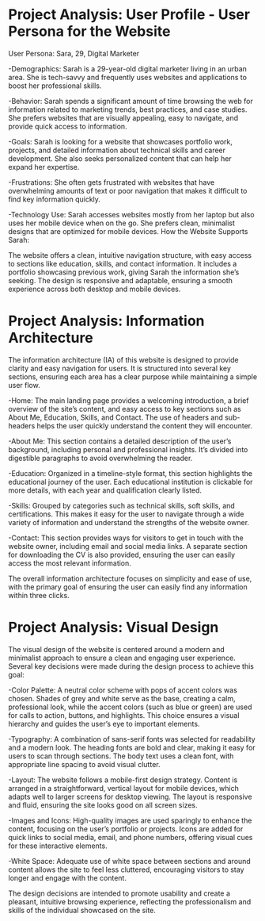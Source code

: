 # **Project Analysis: User Profile - User Persona for the Website**

User Persona: Sara, 29, Digital Marketer

-Demographics: Sarah is a 29-year-old digital marketer living in an urban area. She is tech-savvy and frequently uses websites and applications to boost her professional skills.

-Behavior: Sarah spends a significant amount of time browsing the web for information related to marketing trends, best practices, and case studies. She prefers websites that are visually appealing, easy to navigate, and provide quick access to information.

-Goals: Sarah is looking for a website that showcases portfolio work, projects, and detailed information about technical skills and career development. She also seeks personalized content that can help her expand her expertise.

-Frustrations: She often gets frustrated with websites that have overwhelming amounts of text or poor navigation that makes it difficult to find key information quickly.

-Technology Use: Sarah accesses websites mostly from her laptop but also uses her mobile device when on the go. She prefers clean, minimalist designs that are optimized for mobile devices.
How the Website Supports Sarah:

The website offers a clean, intuitive navigation structure, with easy access to sections like education, skills, and contact information.
It includes a portfolio showcasing previous work, giving Sarah the information she’s seeking.
The design is responsive and adaptable, ensuring a smooth experience across both desktop and mobile devices.


# **Project Analysis: Information Architecture**
The information architecture (IA) of this website is designed to provide clarity and easy navigation for users. It is structured into several key sections, ensuring each area has a clear purpose while maintaining a simple user flow.

-Home: The main landing page provides a welcoming introduction, a brief overview of the site’s content, and easy access to key sections such as About Me, Education, Skills, and Contact. The use of headers and sub-headers helps the user quickly understand the content they will encounter.

-About Me: This section contains a detailed description of the user’s background, including personal and professional insights. It’s divided into digestible paragraphs to avoid overwhelming the reader.

-Education: Organized in a timeline-style format, this section highlights the educational journey of the user. Each educational institution is clickable for more details, with each year and qualification clearly listed.

-Skills: Grouped by categories such as technical skills, soft skills, and certifications. This makes it easy for the user to navigate through a wide variety of information and understand the strengths of the website owner.

-Contact: This section provides ways for visitors to get in touch with the website owner, including email and social media links. A separate section for downloading the CV is also provided, ensuring the user can easily access the most relevant information.

The overall information architecture focuses on simplicity and ease of use, with the primary goal of ensuring the user can easily find any information within three clicks.


# **Project Analysis: Visual Design**

The visual design of the website is centered around a modern and minimalist approach to ensure a clean and engaging user experience. Several key decisions were made during the design process to achieve this goal:

-Color Palette: A neutral color scheme with pops of accent colors was chosen. Shades of grey and white serve as the base, creating a calm, professional look, while the accent colors (such as blue or green) are used for calls to action, buttons, and highlights. This choice ensures a visual hierarchy and guides the user’s eye to important elements.

-Typography: A combination of sans-serif fonts was selected for readability and a modern look. The heading fonts are bold and clear, making it easy for users to scan through sections. The body text uses a clean font, with appropriate line spacing to avoid visual clutter.

-Layout: The website follows a mobile-first design strategy. Content is arranged in a straightforward, vertical layout for mobile devices, which adapts well to larger screens for desktop viewing. The layout is responsive and fluid, ensuring the site looks good on all screen sizes.

-Images and Icons: High-quality images are used sparingly to enhance the content, focusing on the user’s portfolio or projects. Icons are added for quick links to social media, email, and phone numbers, offering visual cues for these interactive elements.

-White Space: Adequate use of white space between sections and around content allows the site to feel less cluttered, encouraging visitors to stay longer and engage with the content.

The design decisions are intended to promote usability and create a pleasant, intuitive browsing experience, reflecting the professionalism and skills of the individual showcased on the site.

